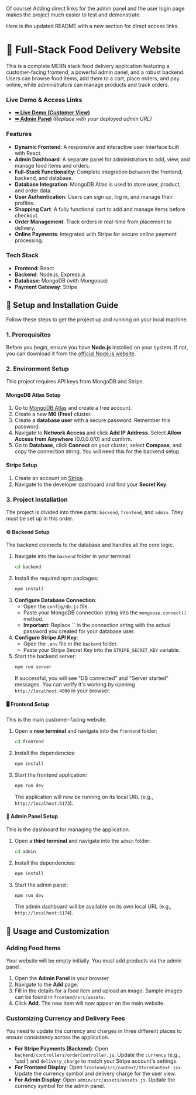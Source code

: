 Of course! Adding direct links for the admin panel and the user login page makes the project much easier to test and demonstrate.

Here is the updated README with a new section for direct access links.

# 🍔 Full-Stack Food Delivery Website

This is a complete MERN stack food delivery application featuring a customer-facing frontend, a powerful admin panel, and a robust backend. Users can browse food items, add them to a cart, place orders, and pay online, while administrators can manage products and track orders.

### **Live Demo & Access Links**

*   [**➥ Live Demo (Customer View)**](https://food-del-fronted-slyl.onrender.com/) 
*   [**➥ Admin Panel**](https://food-del-admin-qnsc.onrender.com/) *(Replace with your deployed admin URL)*

### **Features**
*   **Dynamic Frontend**: A responsive and interactive user interface built with React.
*   **Admin Dashboard**: A separate panel for administrators to add, view, and manage food items and orders.
*   **Full-Stack Functionality**: Complete integration between the frontend, backend, and database.
*   **Database Integration**: MongoDB Atlas is used to store user, product, and order data.
*   **User Authentication**: Users can sign up, log in, and manage their profiles.
*   **Shopping Cart**: A fully functional cart to add and manage items before checkout.
*   **Order Management**: Track orders in real-time from placement to delivery.
*   **Online Payments**: Integrated with Stripe for secure online payment processing.

### **Tech Stack**
*   **Frontend**: React
*   **Backend**: Node.js, Express.js
*   **Database**: MongoDB (with Mongoose)
*   **Payment Gateway**: Stripe

## **🚀 Setup and Installation Guide**

Follow these steps to get the project up and running on your local machine.

### **1. Prerequisites**
Before you begin, ensure you have **Node.js** installed on your system. If not, you can download it from the [official Node.js website](https://nodejs.org/en/download).

### **2. Environment Setup**
This project requires API keys from MongoDB and Stripe.

#### **MongoDB Atlas Setup**
1.  Go to [MongoDB Atlas](https://www.mongodb.com/cloud/atlas/register) and create a free account.
2.  Create a new **M0 (Free)** cluster.
3.  Create a **database user** with a secure password. Remember this password.
4.  Navigate to **Network Access** and click **Add IP Address**. Select **Allow Access from Anywhere** (0.0.0.0/0) and confirm.
5.  Go to **Database**, click **Connect** on your cluster, select **Compass**, and copy the connection string. You will need this for the backend setup.

#### **Stripe Setup**
1.  Create an account on [Stripe](https://stripe.com).
2.  Navigate to the developer dashboard and find your **Secret Key**.

### **3. Project Installation**
The project is divided into three parts: `backend`, `frontend`, and `admin`. They must be set up in this order.

#### **⚙️ Backend Setup**
The backend connects to the database and handles all the core logic.

1.  Navigate into the `backend` folder in your terminal:
    ```bash
    cd backend
    ```
2.  Install the required npm packages:
    ```bash
    npm install
    ```
3.  **Configure Database Connection**:
    *   Open the `config/db.js` file.
    *   Paste your MongoDB connection string into the `mongoose.connect()` method.
    *   **Important**: Replace `` in the connection string with the actual password you created for your database user.
4.  **Configure Stripe API Key**:
    *   Open the `.env` file in the `backend` folder.
    *   Paste your Stripe Secret Key into the `STRIPE_SECRET_KEY` variable.
5.  Start the backend server:
    ```bash
    npm run server
    ```
    If successful, you will see "DB connected" and "Server started" messages. You can verify it's working by opening `http://localhost:4000` in your browser.

#### **🖥️ Frontend Setup**
This is the main customer-facing website.

1.  Open a **new terminal** and navigate into the `frontend` folder:
    ```bash
    cd frontend
    ```
2.  Install the dependencies:
    ```bash
    npm install
    ```
3.  Start the frontend application:
    ```bash
    npm run dev
    ```
    The application will now be running on its local URL (e.g., `http://localhost:5173`).

#### **👑 Admin Panel Setup**
This is the dashboard for managing the application.

1.  Open a **third terminal** and navigate into the `admin` folder:
    ```bash
    cd admin
    ```
2.  Install the dependencies:
    ```bash
    npm install
    ```
3.  Start the admin panel:
    ```bash
    npm run dev
    ```
    The admin dashboard will be available on its own local URL (e.g., `http://localhost:5174`).

## **🔧 Usage and Customization**

### **Adding Food Items**
Your website will be empty initially. You must add products via the admin panel.
1.  Open the **Admin Panel** in your browser.
2.  Navigate to the **Add** page.
3.  Fill in the details for a food item and upload an image. Sample images can be found in `frontend/src/assets`.
4.  Click **Add**. The new item will now appear on the main website.

### **Customizing Currency and Delivery Fees**
You need to update the currency and charges in three different places to ensure consistency across the application.
*   **For Stripe Payments (Backend)**: Open `backend/controllers/orderController.js`. Update the `currency` (e.g., 'usd') and `delivery_charge` to match your Stripe account's settings.
*   **For Frontend Display**: Open `frontend/src/context/StoreContext.jsx`. Update the currency symbol and delivery charge for the user view.
*   **For Admin Display**: Open `admin/src/assets/assets.js`. Update the currency symbol for the admin panel.
